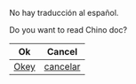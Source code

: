 No hay traducción al español.

Do you want to read Chino doc?

| Ok                      | Cancel                         |
| ----------------------- | ------------------------------ |
| [Okey](../zh/readme.md) | [cancelar](../../../Readme.md) |
